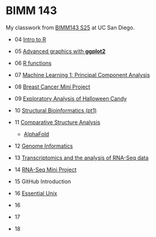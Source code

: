 # BIMM 143
My classwork from [BIMM143 S25](https://bioboot.github.io/bimm143_S25/) at UC San Diego.

- 04 [Intro to R](class04/class04table.md)

- 05 [Advanced graphics with **ggplot2**](class05/class05.md)

- 06 [R functions](class06/class06.md)

- 07 [Machine Learning 1: Principal Component Analysis](class07/class07.md)

- 08 [Breast Cancer Mini Project](class08/class08.md)

- 09 [Exploratory Analysis of Halloween Candy](class09/class09.md)

- 10 [Structural Bioinformatics (pt1)](class10/class10.html)

- 11 [Comparative Structure Analysis](class10/class11.1.html)

  - [AlphaFold](class10/class11.2.html)

- 12 [Genome Informatics](class12/class12.md)

- 13 [Transcriptomics and the analysis of RNA-Seq data](class13/class13.md)

- 14 [RNA-Seq Mini Project](class14/class14.md)

- 15 GitHub Introduction

- 16 [Essential Unix](HW8_unix_questions.pdf)

- 16

- 17

-  18
